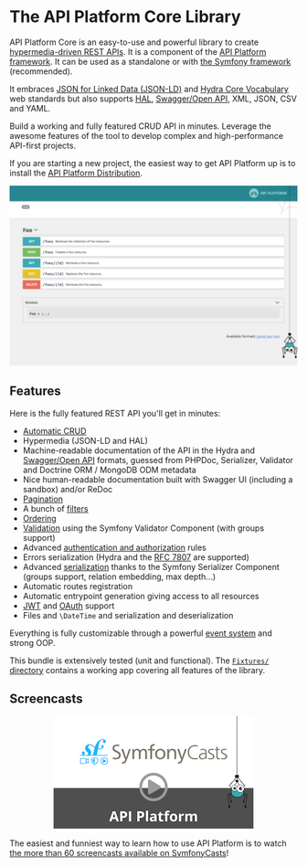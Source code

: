 # The API Platform Core Library

API Platform Core is an easy-to-use and powerful library to create [hypermedia-driven REST APIs](http://en.wikipedia.org/wiki/HATEOAS).
It is a component of the [API Platform framework](https://api-platform.com). It can be used as a standalone or with [the Symfony
framework](https://symfony.com) (recommended).

It embraces [JSON for Linked Data (JSON-LD)](http://json-ld.org) and [Hydra Core Vocabulary](http://www.hydra-cg.com) web
standards but also supports [HAL](http://stateless.co/hal_specification.html), [Swagger/Open API](https://www.openapis.org/), XML, JSON, CSV and YAML.

Build a working and fully featured CRUD API in minutes. Leverage the awesome features of the tool to develop complex and
high-performance API-first projects.

If you are starting a new project, the easiest way to get API Platform up is to install
the [API Platform Distribution](../distribution/index.md).

![Screenshot](../distribution/images/swagger-ui-1.png)

## Features

Here is the fully featured REST API you'll get in minutes:

* [Automatic CRUD](operations.md)
* Hypermedia (JSON-LD and HAL)
* Machine-readable documentation of the API in the Hydra and [Swagger/Open API](swagger.md) formats,
  guessed from PHPDoc, Serializer, Validator and Doctrine ORM / MongoDB ODM metadata
* Nice human-readable documentation built with Swagger UI (including a sandbox) and/or ReDoc
* [Pagination](pagination.md)
* A bunch of [filters](filters.md)
* [Ordering](default-order.md)
* [Validation](validation.md) using the Symfony Validator Component (with groups support)
* Advanced [authentication and authorization](security.md) rules
* Errors serialization (Hydra and the [RFC 7807](https://tools.ietf.org/html/rfc7807) are supported)
* Advanced [serialization](serialization.md) thanks to the Symfony Serializer Component (groups support, relation embedding, max depth...)
* Automatic routes registration
* Automatic entrypoint generation giving access to all resources
* [JWT](jwt.md) and [OAuth](https://oauth.net/) support
* Files and `\DateTime` and serialization and deserialization

Everything is fully customizable through a powerful [event system](events.md) and strong OOP.

This bundle is extensively tested (unit and functional). The [`Fixtures/` directory](https://github.com/api-platform/core/tree/master/tests/Fixtures) contains a working app covering all features of the library.

## Screencasts

<p align="center" class="symfonycasts"><a href="https://symfonycasts.com/tracks/rest?cid=apip#api-platform"><img src="../distribution/images/symfonycasts-player.png" alt="API Platform screencasts"></a></p>

The easiest and funniest way to learn how to use API Platform is to watch [the more than 60 screencasts available on SymfonyCasts](https://symfonycasts.com/tracks/rest?cid=apip#api-platform)!
